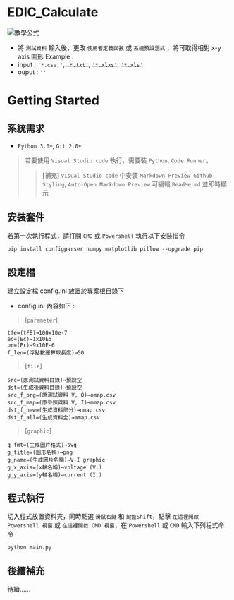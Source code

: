 ﻿# EDIC_Calculate
![](https://user-images.githubusercontent.com/4284040/50399950-0aed1100-07be-11e9-82eb-584b910ee8b9.PNG "數學公式")
* 將 `測試資料` 輸入後，更改 `使用者定義函數` 或 `系統預設涵式` ，將可取得相對 x-y axis 圖形
Example :
* input : `'*.csv,'`, ~~`'*.txt'`~~, ~~`'*.xlxs'`~~, ~~`'*.xls'`~~
* ouput : `''`

# Getting Started
## 系統需求
* `Python 3.0+`, `Git 2.0+`
>若要使用 `Visual Studio code` 執行，需要裝 `Python`, `Code Runner`。
>>[補充] `Visual Studio code` 中安裝 `Markdown Preview Github Styling`, `Auto-Open Markdown Preview` 可編輯 `ReadMe.md` 並即時顯示

## 安裝套件
若第一次執行程式，請打開 `CMD` 或 `Powershell` 執行以下安裝指令
```
pip install configparser numpy matplotlib pillow --upgrade pip
```

## 設定檔
建立設定檔 config.ini 放置於專案根目錄下
* config.ini 內容如下 :
>[`parameter`]
```
tfe=(tFE)→100x10e-7
ec=(Ec)→1x10E6
pr=(Pr)→9x10E-6
f_len=(浮點數運算取長度)→50
```
>[`file`]
```
src=(原測試資料目錄)→預設空
dst=(生成後資料目錄)→預設空
src_f_org=(原測試資料 V, Q)→omap.csv
src_f_map=(原參照資料 V, I)→mmap.csv
dst_f_new=(生成資料部分)→nmap.csv
dst_f_all=(生成資料全)→amap.csv
```
>[`graphic`]
```
g_fmt=(生成圖片格式)→svg
g_title=(圖形名稱)→png
g_name=(生成圖片名稱)→V-I graphic
g_x_axis=(x軸名稱)→voltage (V.)
g_y_axis=(y軸名稱)→current (I.)
```

## 程式執行
切入程式放置資料夾，同時點選 `滑鼠右鍵` 和 `鍵盤Shift`，點擊 `在這裡開啟 Powershell 視窗` 或 `在這裡開啟 CMD 視窗`，在 `Powershell` 或 `CMD` 輸入下列程式命令
```
python main.py
```

## 後續補充
待續......


